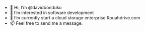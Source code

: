 - 👋 Hi, I’m @davidbonduku
- 👀 I’m interested in software development 
- 🌱 I’m currently start a cloud storage enterprise Rouahdrive.com
- 📫 Feel free to send me a message.

<!---
davidbonduku/davidbonduku is a ✨ special ✨ repository because its `README.md` (this file) appears on your GitHub profile.
You can click the Preview link to take a look at your changes.
--->
